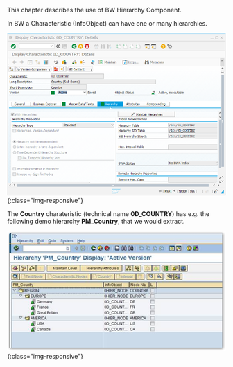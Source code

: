 This chapter describes the use of BW Hierarchy Component.

In BW a Characteristic (InfoObject) can have one or many hierarchies.

![BW-Characteristic](/img/content/extractors.bwhier/BW-Characteristic.png){:class="img-responsive"}

The **Country** charateristic (technical name **0D_COUNTRY**) has e.g. the following demo hierarchy **PM_Country**, that we would extract. 

![BW-Hierarchy](/img/content/extractors.bwhier/Hierarchy-Table-Output.png){:class="img-responsive"}